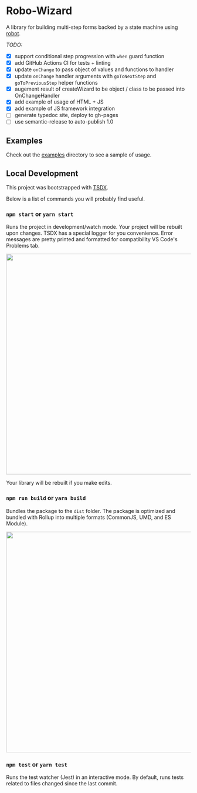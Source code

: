 # Robo-Wizard

A library for building multi-step forms backed by a state machine using [robot](https://thisrobot.life).

*TODO:*
- [X] support conditional step progression with `when` guard function
- [X] add GitHub Actions CI for tests + linting
- [X] update `onChange` to pass object of values and functions to handler
- [X] update `onChange` handler arguments with `goToNextStep` and `goToPreviousStep` helper functions
- [X] augement result of createWizard to be object / class to be passed into OnChangeHandler
- [X] add example of usage of HTML + JS
- [X] add example of JS framework integration
- [ ] generate typedoc site, deploy to gh-pages
- [ ] use semantic-release to auto-publish 1.0

## Examples

Check out the [examples](./examples/) directory to see a sample of usage.

## Local Development

This project was bootstrapped with [TSDX](https://github.com/jaredpalmer/tsdx).

Below is a list of commands you will probably find useful.

### `npm start` or `yarn start`

Runs the project in development/watch mode. Your project will be rebuilt upon changes. TSDX has a special logger for you convenience. Error messages are pretty printed and formatted for compatibility VS Code's Problems tab.

<img src="https://user-images.githubusercontent.com/4060187/52168303-574d3a00-26f6-11e9-9f3b-71dbec9ebfcb.gif" width="600" />

Your library will be rebuilt if you make edits.

### `npm run build` or `yarn build`

Bundles the package to the `dist` folder.
The package is optimized and bundled with Rollup into multiple formats (CommonJS, UMD, and ES Module).

<img src="https://user-images.githubusercontent.com/4060187/52168322-a98e5b00-26f6-11e9-8cf6-222d716b75ef.gif" width="600" />

### `npm test` or `yarn test`

Runs the test watcher (Jest) in an interactive mode.
By default, runs tests related to files changed since the last commit.
